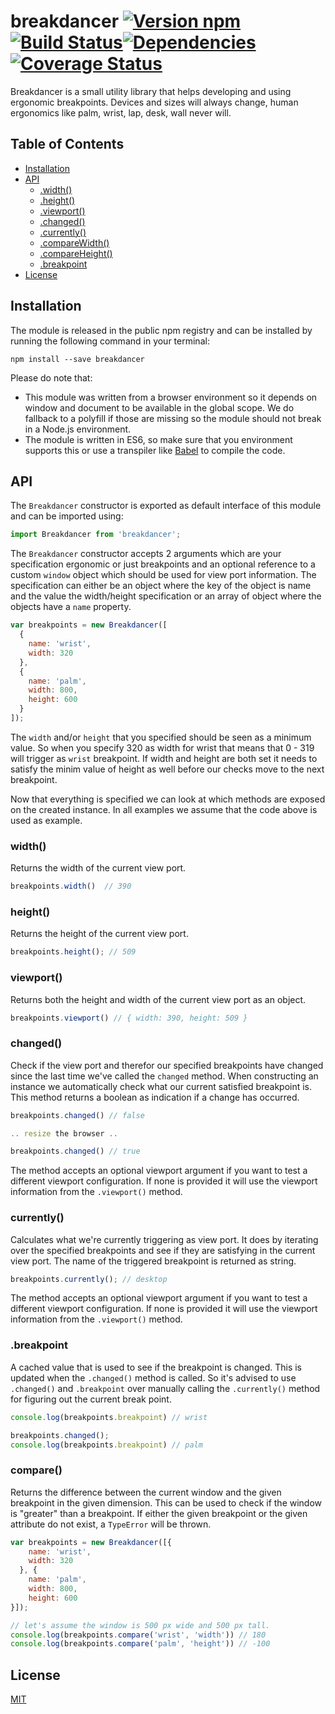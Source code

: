 # breakdancer [![Version npm](https://img.shields.io/npm/v/breakdancer.svg?style=flat-square)](https://www.npmjs.com/package/breakdancer)[![Build Status](https://img.shields.io/travis/godaddy/breakdancer/master.svg?style=flat-square)](https://travis-ci.org/godaddy/breakdancer)[![Dependencies](https://img.shields.io/david/godaddy/breakdancer.svg?style=flat-square)](https://david-dm.org/godaddy/breakdancer)[![Coverage Status](https://img.shields.io/coveralls/godaddy/breakdancer/master.svg?style=flat-square)](https://coveralls.io/r/godaddy/breakdancer?branch=master)

Breakdancer is a small utility library that helps developing and using ergonomic
breakpoints. Devices and sizes will always change, human ergonomics like palm,
wrist, lap, desk, wall never will.

## Table of Contents

- [Installation](#installation)
- [API](#api)
  - [.width()](#width)
  - [.height()](#height)
  - [.viewport()](#viewport)
  - [.changed()](#changed)
  - [.currently()](#currently)
  - [.compareWidth()](#comparewidth)
  - [.compareHeight()](#compareheight)
  - [.breakpoint](#breakpoint)
- [License](#license)

## Installation

The module is released in the public npm registry and can be installed by
running the following command in your terminal:

```
npm install --save breakdancer
```

Please do note that:

- This module was written from a browser environment so it depends on window and
  document to be available in the global scope. We do fallback to a polyfill if
  those are missing so the module should not break in a Node.js environment.
- The module is written in ES6, so make sure that you environment supports this
  or use a transpiler like [Babel](http://babeljs.io/) to compile the code.

## API

The `Breakdancer` constructor is exported as default interface of this module
and can be imported using:

```js
import Breakdancer from 'breakdancer';
```

The `Breakdancer` constructor accepts 2 arguments which are your specification
ergonomic or just breakpoints and an optional reference to a custom `window`
object which should be used for view port information. The specification can
either be an object where the key of the object is name and the value the
width/height specification or an array of object where the objects have a `name`
property.

```js
var breakpoints = new Breakdancer([
  {
    name: 'wrist',
    width: 320
  },
  {
    name: 'palm',
    width: 800,
    height: 600
  }
]);
```

The `width` and/or `height` that you specified should be seen as a minimum value.
So when you specify 320 as width for wrist that means that 0 - 319 will trigger
as `wrist` breakpoint. If width and height are both set it needs to satisfy
the minim value of height as well before our checks move to the next
breakpoint.

Now that everything is specified we can look at which methods are exposed on the
created instance. In all examples we assume that the code above is used as
example.

### width()

Returns the width of the current view port.

```js
breakpoints.width()  // 390
```

### height()

Returns the height of the current view port.

```js
breakpoints.height(); // 509
```

### viewport()

Returns both the height and width of the current view port as an object.

```js
breakpoints.viewport() // { width: 390, height: 509 }
```

### changed()

Check if the view port and therefor our specified breakpoints have changed since
the last time we've called the `changed` method. When constructing an instance
we automatically check what our current satisfied breakpoint is. This method
returns a boolean as indication if a change has occurred.

```js
breakpoints.changed() // false

.. resize the browser ..

breakpoints.changed() // true
```

The method accepts an optional viewport argument if you want to test a different
viewport configuration. If none is provided it will use the viewport information
from the `.viewport()` method.

### currently()

Calculates what we're currently triggering as view port. It does by iterating
over the specified breakpoints and see if they are satisfying in the current
view port. The name of the triggered breakpoint is returned as string.

```js
breakpoints.currently(); // desktop
```

The method accepts an optional viewport argument if you want to test a different
viewport configuration. If none is provided it will use the viewport information
from the `.viewport()` method.

### .breakpoint

A cached value that is used to see if the breakpoint is changed. This is updated
when the `.changed()` method is called. So it's advised to use `.changed()` and
`.breakpoint` over manually calling the `.currently()` method for figuring out
the current break point.

```js
console.log(breakpoints.breakpoint) // wrist

breakpoints.changed();
console.log(breakpoints.breakpoint) // palm
```

### compare()

Returns the difference between the current window and the given breakpoint in
the given dimension. This can be used to check if the window is "greater" than a
breakpoint. If either the given breakpoint or the given attribute do not exist,
a `TypeError` will be thrown.

```js
var breakpoints = new Breakdancer([{
    name: 'wrist',
    width: 320
  }, {
    name: 'palm',
    width: 800,
    height: 600
}]);

// let's assume the window is 500 px wide and 500 px tall.
console.log(breakpoints.compare('wrist', 'width')) // 180
console.log(breakpoints.compare('palm', 'height')) // -100
```

## License

[MIT](LICENSE)
